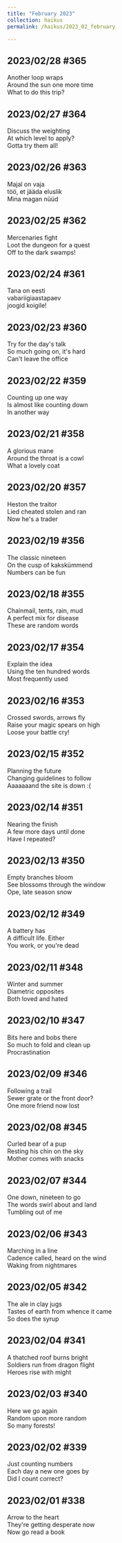 ```yaml
---
title: "February 2023"
collection: haikus
permalink: /haikus/2023_02_february

---
```

## 2023/02/28 #365
Another loop wraps \
Around the sun one more time \
What to do this trip?

## 2023/02/27 #364
Discuss the weighting \
At which level to apply? \
Gotta try them all!

## 2023/02/26 #363
Majal on vaja \
töö, et jääda eluslik \
Mina magan nüüd

## 2023/02/25 #362
Mercenaries fight \
Loot the dungeon for a quest \
Off to the dark swamps!

## 2023/02/24 #361
Tana on eesti \
vabariigiaastapaev \
joogid koigile!

## 2023/02/23 #360
Try for the day's talk \
So much going on, it's hard \
Can't leave the office

## 2023/02/22 #359
Counting up one way \
Is almost like counting down \
In another way

## 2023/02/21 #358
A glorious mane \
Around the throat is a cowl \
What a lovely coat

## 2023/02/20 #357
Heston the traitor \
Lied cheated stolen and ran \
Now he's a trader

## 2023/02/19 #356
The classic nineteen \
On the cusp of kakskümmend \
Numbers can be fun

## 2023/02/18 #355
Chainmail, tents, rain, mud \
A perfect mix for disease \
These are random words

## 2023/02/17 #354
Explain the idea \
Using the ten hundred words \
Most frequently used

## 2023/02/16 #353
Crossed swords, arrows fly \
Raise your magic spears on high \
Loose your battle cry!

## 2023/02/15 #352
Planning the future \
Changing guidelines to follow \
Aaaaaaand the site is down :(

## 2023/02/14 #351
Nearing the finish \
A few more days until done \
Have I repeated?

## 2023/02/13 #350
Empty branches bloom \
See blossoms through the window \
Ope, late season snow

## 2023/02/12 #349
A battery has \
A difficult life. Either \
You work, or you're dead

## 2023/02/11 #348
Winter and summer \
Diametric opposites \
Both loved and hated

## 2023/02/10 #347
Bits here and bobs there \
So much to fold and clean up \
Procrastination

## 2023/02/09 #346
Following a trail \
Sewer grate or the front door? \
One more friend now lost

## 2023/02/08 #345
Curled bear of a pup \
Resting his chin on the sky \
Mother comes with snacks

## 2023/02/07 #344
One down, nineteen to go \
The words swirl about and land \
Tumbling out of me

## 2023/02/06 #343
Marching in a line \
Cadence called, heard on the wind \
Waking from nightmares

## 2023/02/05 #342
The ale in clay jugs \
Tastes of earth from whence it came \
So does the syrup

## 2023/02/04 #341
A thatched roof burns bright \
Soldiers run from dragon flight \
Heroes rise with might

## 2023/02/03 #340
Here we go again \
Random upon more random \
So many forests!

## 2023/02/02 #339
Just counting numbers \
Each day a new one goes by \
Did I count correct?

## 2023/02/01 #338
Arrow to the heart \
They're getting desperate now \
Now go read a book






<!-- Heading 1
======

Heading 2  
======

Heading 3
====== -->
